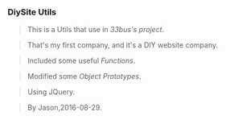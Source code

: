 ### DiySite Utils ###

> This is a Utils that use in *33bus's project*.

> That's my first company, and it's a DIY website company.

> Included some useful *Functions*.

> Modified some *Object Prototypes*.

> Using JQuery.

> By Jason,2016-08-29.